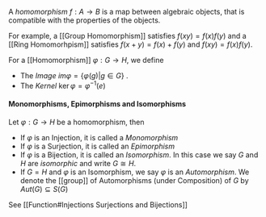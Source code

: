 A *homomorphism* $f:A\rightarrow B$ is a map between algebraic objects, that is compatible with the properties of the objects.

For example, a [[Group Homomorphism]] satisfies $f(xy) = f(x)f(y)$ and a [[Ring Homomorhpism]] satisfies $f(x+y) = f(x)+f(y)$ and $f(xy) = f(x)f(y)$.

For a [[Homomorphism]] $\varphi : G \rightarrow H$, we define 

* The *Image* $im \varphi = \{ \varphi(g) | g \in G \}$ .
* The *Kernel* $\ker \varphi = \varphi^{-1}(e)$ 

#### Monomorphisms, Epimorphisms and Isomorphisms

Let $\varphi : G\rightarrow H$ be a homomorphism, then 

* If $\varphi$ is an Injection, it is called a *Monomorphism*
* If $\varphi$ is a Surjection, it is called an *Epimorphism*
* If $\varphi$ is a Bijection, it is called an *Isomorphism*. In this case we say $G$ and $H$ are *isomorphic* and write $G\cong H$.
* If $G=H$ and $\varphi$ is an Isomorphism, we say $\varphi$ is an *Automorphism*. We denote the [[group]] of Automorphisms (under Composition) of $G$ by $Aut(G)\subseteq S(G)$

See [[Function#Injections Surjections and Bijections]]